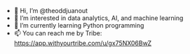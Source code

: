 - 👋 Hi, I’m @theoddjuanout
- 👀 I’m interested in data analytics, AI, and machine learning
- 🌱 I’m currently learning Python programming
- 📫 You can reach me by Tribe: https://app.withyourtribe.com/u/gx75NX06BwZ

<!---
theoddjuanout/theoddjuanout is a ✨ special ✨ repository because its `README.md` (this file) appears on your GitHub profile.
You can click the Preview link to take a look at your changes.
--->
